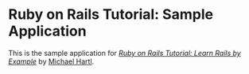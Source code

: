 # Ruby on Rails Tutorial: Sample Application 

This is the sample application for
[*Ruby on Rails Tutorial: Learn Rails by Example*](http://railstutorial.org/) 
by [Michael Hartl](http://michaelhartl.com/).